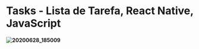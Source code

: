 # Tasks - Lista de Tarefa, React Native, JavaScript


#### ![20200628_185009](https://user-images.githubusercontent.com/37047669/86031382-20bf4000-ba0c-11ea-83be-df7159994e6e.gif)

